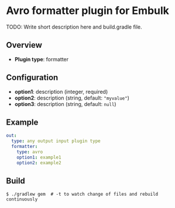 # Avro formatter plugin for Embulk

TODO: Write short description here and build.gradle file.

## Overview

* **Plugin type**: formatter

## Configuration

- **option1**: description (integer, required)
- **option2**: description (string, default: `"myvalue"`)
- **option3**: description (string, default: `null`)

## Example

```yaml
out:
  type: any output input plugin type
  formatter:
    type: avro
    option1: example1
    option2: example2
```


## Build

```
$ ./gradlew gem  # -t to watch change of files and rebuild continuously
```
